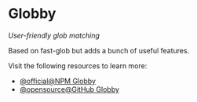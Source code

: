 # Globby

_User-friendly glob matching_

Based on fast-glob but adds a bunch of useful features.

Visit the following resources to learn more:

- [@official@NPM Globby](https://www.npmjs.com/package/globby)
- [@opensource@GitHub Globby](https://github.com/sindresorhus/globby)